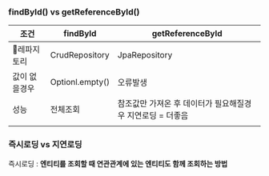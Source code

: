 ### findById() vs getReferenceById()


| 조건      | findById        | getReferenceById                  |
| ------- | --------------- | --------------------------------- |
| 레파지토리  | CrudRepository  | JpaRepository                     |
| 값이 없을경우 | Optionl.empty() | 오류발생                              |
| 성능      | 전체조회            | 참조값만 가져온 후 데이터가 필요해질경우 지연로딩 = 더좋음 |
|         |                 |                                   |

### 즉시로딩 vs 지연로딩

즉시로딩 : **엔티티를 조회할 때 연관관계에 있는 엔티티도 함께 조회하는 방법**
